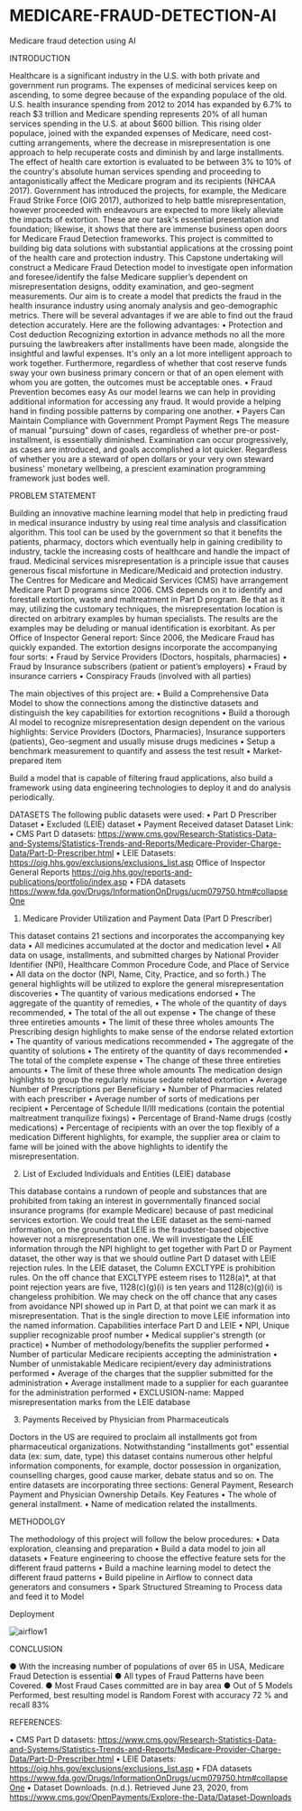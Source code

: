 # MEDICARE-FRAUD-DETECTION-AI
Medicare fraud detection using AI

INTRODUCTION

Healthcare is a significant industry in the U.S. with both private and government run programs. The expenses of medicinal services keep on ascending, to some degree because of the expanding populace of the old. U.S. health insurance spending from 2012 to 2014 has expanded by 6.7% to reach $3 trillion and Medicare spending represents 20% of all human services spending in the U.S. at about $600 billion. This rising older populace, joined with the expanded expenses of Medicare, need cost-cutting arrangements, where the decrease in misrepresentation is one approach to help recuperate costs and diminish by and large installments. The effect of health care extortion is evaluated to be between 3% to 10% of the country's absolute human services spending and proceeding to antagonistically affect the Medicare program and its recipients (NHCAA 2017). Government has introduced the projects, for example, the Medicare Fraud Strike Force (OIG 2017), authorized to help battle misrepresentation, however proceeded with endeavours are expected to more likely alleviate the impacts of extortion. These are our task's essential presentation and foundation; likewise, it shows that there are immense business open doors for Medicare Fraud Detection frameworks. This project is committed to building big data solutions with substantial applications at the crossing point of the health care and protection industry. This Capstone undertaking will construct a Medicare Fraud Detection model to investigate open information and foresee/identify the false Medicare supplier’s dependent on misrepresentation designs, oddity examination, and geo-segment measurements. Our aim is to create a model that predicts the fraud in the health insurance industry using anomaly analysis and geo-demographic metrics. There will be several advantages if we are able to find out the fraud detection accurately. Here are the following advantages: • Protection and Cost deduction Recognizing extortion in advance methods no all the more pursuing the lawbreakers after installments have been made, alongside the insightful and lawful expenses. It's only an a lot more intelligent approach to work together. Furthermore, regardless of whether that cost reserve funds sway your own business primary concern or that of an open element with whom you are gotten, the outcomes must be acceptable ones. • Fraud Prevention becomes easy As our model learns we can help in providing additional information for accessing any fraud. It would provide a helping hand in finding possible patterns by comparing one another. • Payers Can Maintain Compliance with Government Prompt Payment Regs The measure of manual "pursuing" down of cases, regardless of whether pre-or post-installment, is essentially diminished. Examination can occur progressively, as cases are introduced, and goals accomplished a lot quicker. Regardless of whether you are a steward of open dollars or your very own steward business' monetary wellbeing, a prescient examination programming framework just bodes well.

PROBLEM STATEMENT

Building an innovative machine learning model that help in predicting fraud in medical insurance industry by using real time analysis and classification algorithm. This tool can be used by the government so that it benefits the patients, pharmacy, doctors which eventually help in gaining credibility to industry, tackle the increasing costs of healthcare and handle the impact of fraud. Medicinal services misrepresentation is a principle issue that causes generous fiscal misfortune in Medicare/Medicaid and protection industry. The Centres for Medicare and Medicaid Services (CMS) have arrangement Medicare Part D programs since 2006. CMS depends on it to identify and forestall extortion, waste and maltreatment in Part D program. Be that as it may, utilizing the customary techniques, the misrepresentation location is directed on arbitrary examples by human specialists. The results are the examples may be deluding or manual identification is exorbitant. As per Office of Inspector General report: Since 2006, the Medicare Fraud has quickly expanded. The extortion designs incorporate the accompanying four sorts: • Fraud by Service Providers (Doctors, hospitals, pharmacies) • Fraud by Insurance subscribers (patient or patient’s employers) • Fraud by insurance carriers • Conspiracy Frauds (involved with all parties)

The main objectives of this project are: • Build a Comprehensive Data Model to show the connections among the distinctive datasets and distinguish the key capabilities for extortion recognitions • Build a thorough AI model to recognize misrepresentation design dependent on the various highlights: Service Providers (Doctors, Pharmacies), Insurance supporters (patients), Geo-segment and usually misuse drugs medicines • Setup a benchmark measurement to quantify and assess the test result • Market-prepared item

Build a model that is capable of filtering fraud applications, also build a framework using data engineering technologies to deploy it and do analysis periodically.

DATASETS The following public datasets were used: • Part D Prescriber Dataset • Excluded (LEIE) dataset • Payment Received dataset Dataset Link: • CMS Part D datasets: https://www.cms.gov/Research-Statistics-Data-and-Systems/Statistics-Trends-and-Reports/Medicare-Provider-Charge-Data/Part-D-Prescriber.html • LEIE Datasets: https://oig.hhs.gov/exclusions/exclusions_list.asp Office of Inspector General Reports https://oig.hhs.gov/reports-and-publications/portfolio/index.asp • FDA datasets https://www.fda.gov/Drugs/InformationOnDrugs/ucm079750.htm#collapseOne

1. Medicare Provider Utilization and Payment Data (Part D Prescriber)

This dataset contains 21 sections and incorporates the accompanying key data • All medicines accumulated at the doctor and medication level • All data on usage, installments, and submitted charges by National Provider Identifier (NPI), Healthcare Common Procedure Code, and Place of Service • All data on the doctor (NPI, Name, City, Practice, and so forth.) The general highlights will be utilized to explore the general misrepresentation discoveries • The quantity of various medications endorsed • The aggregate of the quantity of remedies, • The whole of the quantity of days recommended, • The total of the all out expense • The change of these three entireties amounts • The limit of these three wholes amounts The Prescribing design highlights to make sense of the endorse related extortion • The quantity of various medications recommended • The aggregate of the quantity of solutions • The entirety of the quantity of days recommended • The total of the complete expense • The change of these three entireties amounts • The limit of these three whole amounts The medication design highlights to group the regularly misuse sedate related extortion • Average Number of Prescriptions per Beneficiary • Number of Pharmacies related with each prescriber • Average number of sorts of medications per recipient • Percentage of Schedule II/III medications (contain the potential maltreatment tranquilize fixings) • Percentage of Brand-Name drugs (costly medications) • Percentage of recipients with an over the top flexibly of a medication Different highlights, for example, the supplier area or claim to fame will be joined with the above highlights to identify the misrepresentation.

2. List of Excluded Individuals and Entities (LEIE) database

This database contains a rundown of people and substances that are prohibited from taking an interest in governmentally financed social insurance programs (for example Medicare) because of past medicinal services extortion. We could treat the LEIE dataset as the semi-named information, on the grounds that LEIE is the fraudster-based objective however not a misrepresentation one. We will investigate the LEIE information through the NPI highlight to get together with Part D or Payment dataset, the other way is that we should outline Part D dataset with LEIE rejection rules. In the LEIE dataset, the Column EXCLTYPE is prohibition rules. On the off chance that EXCLTYPE esteem rises to 1128(a)*, at that point rejection years are five, 1128(c)(g)(i) is ten years and 1128(c)(g)(ii) is changeless prohibition. We may check on the off chance that any cases from avoidance NPI showed up in Part D, at that point we can mark it as misrepresentation. That is the single direction to move LEIE information into the named information. Capabilities interface Part D and LEIE • NPI, Unique supplier recognizable proof number • Medical supplier's strength (or practice) • Number of methodology/benefits the supplier performed • Number of particular Medicare recipients accepting the administration • Number of unmistakable Medicare recipient/every day administrations performed • Average of the charges that the supplier submitted for the administration • Average installment made to a supplier for each guarantee for the administration performed • EXCLUSION-name: Mapped misrepresentation marks from the LEIE database

3. Payments Received by Physician from Pharmaceuticals

Doctors in the US are required to proclaim all installments got from pharmaceutical organizations. Notwithstanding "installments got" essential data (ex: sum, date, type) this dataset contains numerous other helpful information components, for example, doctor possession in organization, counselling charges, good cause marker, debate status and so on. The entire datasets are incorporating three sections: General Payment, Research Payment and Physician Ownership Details. Key Features • The whole of general installment. • Name of medication related the installments.

METHODOLGY

The methodology of this project will follow the below procedures: • Data exploration, cleansing and preparation • Build a data model to join all datasets • Feature engineering to choose the effective feature sets for the different fraud patterns • Build a machine learning model to detect the different fraud patterns • Build pipeline in Airflow to connect data generators and consumers • Spark Structured Streaming to Process data and feed it to Model  

Deployment

![airflow1](https://github.com/kiransalunke94/MEDICARE-FRAUD-DETECTION-AI/assets/120722467/d4fa5f53-315c-497f-934f-64ac5be12e48)


CONCLUSION

● With the increasing number of populations of over 65 in USA, Medicare Fraud Detection is essential ● All types of Fraud Patterns have been Covered. ● Most Fraud Cases committed are in bay area ● Out of 5 Models Performed, best resulting model is Random Forest with accuracy 72 % and recall 83%

REFERENCES:

• CMS Part D datasets: https://www.cms.gov/Research-Statistics-Data-and-Systems/Statistics-Trends-and-Reports/Medicare-Provider-Charge-Data/Part-D-Prescriber.html • LEIE Datasets: https://oig.hhs.gov/exclusions/exclusions_list.asp • FDA datasets https://www.fda.gov/Drugs/InformationOnDrugs/ucm079750.htm#collapseOne • Dataset Downloads. (n.d.). Retrieved June 23, 2020, from https://www.cms.gov/OpenPayments/Explore-the-Data/Dataset-Downloads
